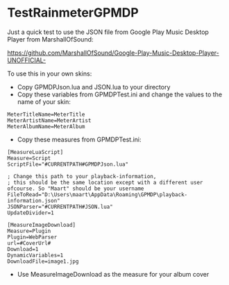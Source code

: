 # TestRainmeterGPMDP

Just a quick test to use the JSON file from Google Play Music Desktop Player from MarshallOfSound:

https://github.com/MarshallOfSound/Google-Play-Music-Desktop-Player-UNOFFICIAL-

To use this in your own skins:

- Copy GPMDPJson.lua and JSON.lua to your directory
- Copy these variables from GPMDPTest.ini and change the values to the name of your skin: 
```
MeterTitleName=MeterTitle
MeterArtistName=MeterArtist
MeterAlbumName=MeterAlbum
```
- Copy these measures from GPMDPTest.ini:
```
[MeasureLuaScript]
Measure=Script
ScriptFile="#CURRENTPATH#GPMDPJson.lua"

; Change this path to your playback-information, 
; this should be the same location except with a different user ofcourse. So "Maart" should be your username
FileToRead="D:\Users\maart\AppData\Roaming\GPMDP\playback-information.json"
JSONParser="#CURRENTPATH#JSON.lua"
UpdateDivider=1

[MeasureImageDownload]
Measure=Plugin
Plugin=WebParser
url=#CoverUrl#
Download=1
DynamicVariables=1
DownloadFile=image1.jpg
```
- Use MeasureImageDownload as the measure for your album cover
